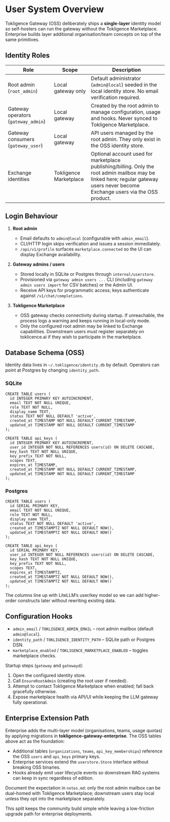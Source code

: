 # User System Overview

Tokligence Gateway (OSS) deliberately ships a **single-layer** identity model so self-hosters can run the gateway without the Tokligence Marketplace. Enterprise builds layer additional organisation/team concepts on top of the same primitives.

## Identity Roles

| Role | Scope | Description |
| --- | --- | --- |
| Root admin (`root_admin`) | Local gateway only | Default administrator (`admin@local`) seeded in the local identity store. No email verification required. |
| Gateway operators (`gateway_admin`) | Local gateway | Created by the root admin to manage configuration, usage and hooks. Never synced to Tokligence Marketplace. |
| Gateway consumers (`gateway_user`) | Local gateway | API users managed by the root admin. They only exist in the OSS identity store. |
| Exchange identities | Tokligence Marketplace | Optional account used for marketplace publishing/billing. Only the root admin mailbox may be linked here; regular gateway users never become Exchange users via the OSS product. |

## Login Behaviour

1. **Root admin**
   - Email defaults to `admin@local` (configurable with `admin_email`).
   - CLI/HTTP login skips verification and issues a session immediately.
   - `/api/v1/profile` surfaces `marketplace.connected` so the UI can display Exchange availability.

2. **Gateway admins / users**
   - Stored locally in SQLite or Postgres through `internal/userstore`.
   - Provisioned via `gateway admin users ...` CLI (including `gateway admin users import` for CSV batches) or the Admin UI.
   - Receive API keys for programmatic access; keys authenticate against `/v1/chat/completions`.

3. **Tokligence Marketplace**
   - OSS gateway checks connectivity during startup. If unreachable, the process logs a warning and keeps running in local-only mode.
   - Only the configured root admin may be linked to Exchange capabilities. Downstream users must register separately on toklicence.ai if they wish to participate in the marketplace.

## Database Schema (OSS)

Identity data lives in `~/.tokligence/identity.db` by default. Operators can point at Postgres by changing `identity_path`.

### SQLite

```
CREATE TABLE users (
  id INTEGER PRIMARY KEY AUTOINCREMENT,
  email TEXT NOT NULL UNIQUE,
  role TEXT NOT NULL,
  display_name TEXT,
  status TEXT NOT NULL DEFAULT 'active',
  created_at TIMESTAMP NOT NULL DEFAULT CURRENT_TIMESTAMP,
  updated_at TIMESTAMP NOT NULL DEFAULT CURRENT_TIMESTAMP
);

CREATE TABLE api_keys (
  id INTEGER PRIMARY KEY AUTOINCREMENT,
  user_id INTEGER NOT NULL REFERENCES users(id) ON DELETE CASCADE,
  key_hash TEXT NOT NULL UNIQUE,
  key_prefix TEXT NOT NULL,
  scopes TEXT,
  expires_at TIMESTAMP,
  created_at TIMESTAMP NOT NULL DEFAULT CURRENT_TIMESTAMP,
  updated_at TIMESTAMP NOT NULL DEFAULT CURRENT_TIMESTAMP
);
```

### Postgres

```
CREATE TABLE users (
  id SERIAL PRIMARY KEY,
  email TEXT NOT NULL UNIQUE,
  role TEXT NOT NULL,
  display_name TEXT,
  status TEXT NOT NULL DEFAULT 'active',
  created_at TIMESTAMPTZ NOT NULL DEFAULT NOW(),
  updated_at TIMESTAMPTZ NOT NULL DEFAULT NOW()
);

CREATE TABLE api_keys (
  id SERIAL PRIMARY KEY,
  user_id INTEGER NOT NULL REFERENCES users(id) ON DELETE CASCADE,
  key_hash TEXT NOT NULL UNIQUE,
  key_prefix TEXT NOT NULL,
  scopes TEXT,
  expires_at TIMESTAMPTZ,
  created_at TIMESTAMPTZ NOT NULL DEFAULT NOW(),
  updated_at TIMESTAMPTZ NOT NULL DEFAULT NOW()
);
```

The columns line up with LiteLLM’s user/key model so we can add higher-order constructs later without rewriting existing data.

## Configuration Hooks

- `admin_email` / `TOKLIGENCE_ADMIN_EMAIL` – root admin mailbox (default `admin@local`).
- `identity_path` / `TOKLIGENCE_IDENTITY_PATH` – SQLite path or Postgres DSN.
- `marketplace_enabled` / `TOKLIGENCE_MARKETPLACE_ENABLED` – toggles marketplace checks.

Startup steps (`gateway` and `gatewayd`):

1. Open the configured identity store.
2. Call `EnsureRootAdmin` (creating the root user if needed).
3. Attempt to contact Tokligence Marketplace when enabled; fall back gracefully otherwise.
4. Expose marketplace health via API/UI while keeping the LLM gateway fully operational.

## Enterprise Extension Path

Enterprise adds the multi-layer model (organisations, teams, usage quotas) by applying migrations in **tokligence-gateway-enterprise**. The OSS tables above act as the foundation:

- Additional tables (`organizations`, `teams`, `api_key_memberships`) reference the OSS `users` and `api_keys` primary keys.
- Enterprise services extend the `userstore.Store` interface without breaking OSS binaries.
- Hooks already emit user lifecycle events so downstream RAG systems can keep in sync regardless of edition.

Document the expectation in `notes.md`: only the root admin mailbox can be dual-homed with Tokligence Marketplace; downstream users stay local unless they opt into the marketplace separately.

This split keeps the community build simple while leaving a low-friction upgrade path for enterprise deployments.
